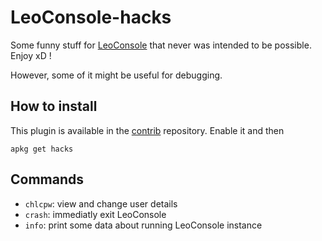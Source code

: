 
# LeoConsole-hacks

Some funny stuff for [LeoConsole](https://github.com/BoettcherDasOriginal/LeoConsole)
that never was intended to be possible. Enjoy xD !

However, some of it might be useful for debugging.

## How to install

This plugin is available in the [contrib](https://github.com/lcpluginmaker/repo-contrib) repository.
Enable it and then

```
apkg get hacks
```

## Commands

 - `chlcpw`: view and change user details
 - `crash`: immediatly exit LeoConsole
 - `info`: print some data about running LeoConsole instance


